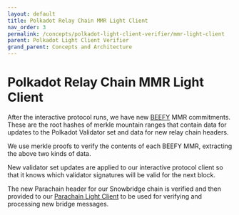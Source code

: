 ```yaml
---
layout: default
title: Polkadot Relay Chain MMR Light Client
nav_order: 3
permalink: /concepts/polkadot-light-client-verifier/mmr-light-client
parent: Polkadot Light Client Verifier
grand_parent: Concepts and Architecture
---
```


# Polkadot Relay Chain MMR Light Client

After the interactive protocol runs, we have new [BEEFY](https://github.com/paritytech/grandpa-bridge-gadget) MMR commitments. These are the root hashes of merkle mountain ranges that contain data for updates to the Polkadot Validator set and data for new relay chain headers.

We use merkle proofs to verify the contents of each BEEFY MMR, extracting the above two kinds of data.

New validator set updates are applied to our interactive protocol client so that it knows which validator signatures will be valid for the next block.

The new Parachain header for our Snowbridge chain is verified and then provided to our [Parachain Light Client](/concepts/polkadot-light-client-verifier/parachain-light-client) to be used for verifying and processing new bridge messages.